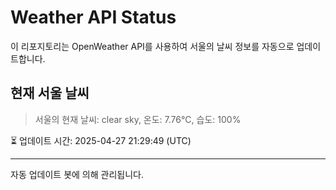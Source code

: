 
# Weather API Status

이 리포지토리는 OpenWeather API를 사용하여 서울의 날씨 정보를 자동으로 업데이트합니다.

## 현재 서울 날씨
> 서울의 현재 날씨: clear sky, 온도: 7.76°C, 습도: 100%

⏳ 업데이트 시간: 2025-04-27 21:29:49 (UTC)

---
자동 업데이트 봇에 의해 관리됩니다.

